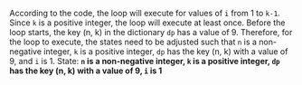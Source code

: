 According to the code, the loop will execute for values of `i` from 1 to `k-1`. Since `k` is a positive integer, the loop will execute at least once. Before the loop starts, the key (n, k) in the dictionary `dp` has a value of 9. Therefore, for the loop to execute, the states need to be adjusted such that `n` is a non-negative integer, `k` is a positive integer, `dp` has the key (n, k) with a value of 9, and `i` is 1.
State: **`n` is a non-negative integer, `k` is a positive integer, `dp` has the key (n, k) with a value of 9, `i` is 1**